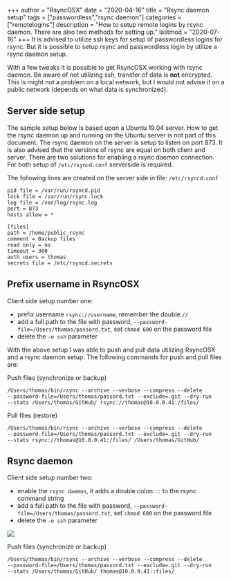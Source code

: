 +++
author = "RsyncOSX"
date = "2020-04-16"
title =  "Rsync daemon setup"
tags = ["passwordless","rsync daemon"]
categories = ["remotelogins"]
description = "How to setup remote logins by rsync daemon. There are also two methods for setting up."
lastmod = "2020-07-16"
+++
It is advised to utilize ssh keys for setup of passwordless logins for rsync. But it is possible to setup rsync and passwordless login by utilize a rsync daemon setup.

With a few tweaks it is possible to get RsyncOSX working with rsync daemon. Be aware of not utilizing ssh, transfer of data is **not** encrypted. This is might not a problem on a local network, but I would not advise it on a public network (depends on what data is synchronized).

## Server side setup

The sample setup below is based upon a Ubuntu 19.04 server. How to get the rsync daemon up and running on the Ubuntu server is not part of this document. The rsync daemon on the server is setup to listen on port 873. It is also advised that the versions of rsync are equal on both client and server. There are two solutions for enabling a rsync daemon connection. For both setup of `/etc/rsyncd.conf` serverside is required.

The following lines are created on the server side in file: `/etc/rsyncd.conf`
```
pid file = /var/run/rsyncd.pid
lock file = /var/run/rsync.lock
log file = /var/log/rsync.log
port = 873
hosts allow = *
```
```
[files]
path = /home/public_rsync
comment = Backup files
read only = no
timeout = 300
auth users = thomas
secrets file = /etc/rsyncd.secrets
```

## Prefix username in RsyncOSX

Client side setup number one:

- prefix username `rsync://username`, remember the double `//`
- add a full path to the file with password, `--password-file=/Users/thomas/passord.txt`, set `chmod 600` on the password file
- delete the `-e ssh` parameter

With the above setup I was able to push and pull data utilizing RsyncOSX and a rsync daemon setup. The following commands for push and pull files are:

Push files (synchronize or backup)
```
/Users/thomas/bin/rsync --archive --verbose --compress --delete
--password-file=/Users/thomas/passord.txt --exclude=.git --dry-run
--stats /Users/thomas/GitHub/ rsync://thomas@10.0.0.41:/files/
```
Pull files (restore)
```
/Users/thomas/bin/rsync --archive --verbose --compress --delete
--password-file=/Users/thomas/passord.txt --exclude=.git --dry-run
--stats rsync://thomas@10.0.0.41:/files/ /Users/thomas/GitHub/
```
## Rsync daemon

Client side setup number two:

- enable the `rsync daemon`, it adds a double colon `::` to the rsync command string
- add a full path to the file with password, `--password-file=/Users/thomas/passord.txt`, set `chmod 600` on the password file
- delete the `-e ssh` parameter

![](/images/RsyncOSX/master/userparameters/userparameters.png)

Push files (synchronize or backup)
```
/Users/thomas/bin/rsync --archive --verbose --compress --delete
--password-file=/Users/thomas/passord.txt --exclude=.git --dry-run
--stats /Users/thomas/GitHub/ thomas@10.0.0.41::files/
```
